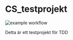 # CS_testprojekt


![example workflow](https://github.com/francisco-gaddr/CS_testprojekt/blob/master/.github/workflows/testworkflow.yml/badge.svg)

Detta är ett testprojekt för TDD
